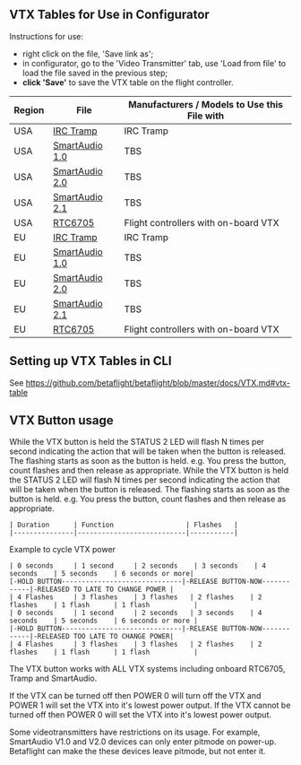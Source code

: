 ## VTX Tables for Use in Configurator

Instructions for use:
- right click on the file, 'Save link as';
- in configurator, go to the 'Video Transmitter' tab, use 'Load from file' to load the file saved in the previous step;
- **click 'Save'** to save the VTX table on the flight controller.

|Region|File|Manufacturers / Models to Use this File with|
|-|-|-|
|USA|[IRC Tramp](resources/vtx_tables/vtx_table_irc_tramp_us.json)|IRC Tramp|
|USA|[SmartAudio 1.0](resources/vtx_tables/vtx_table_smart_audio_1_0_us.json)|TBS|
|USA|[SmartAudio 2.0](resources/vtx_tables/vtx_table_smart_audio_2_0_us.json)|TBS|
|USA|[SmartAudio 2.1](resources/vtx_tables/vtx_table_smart_audio_2_1_us.json)|TBS|
|USA|[RTC6705](resources/vtx_tables/vtx_table_rtc6705_us.json)|Flight controllers with on-board VTX|
|EU|[IRC Tramp](resources/vtx_tables/vtx_table_irc_tramp_eu.json)|IRC Tramp|
|EU|[SmartAudio 1.0](resources/vtx_tables/vtx_table_smart_audio_1_0_eu.json)|TBS|
|EU|[SmartAudio 2.0](resources/vtx_tables/vtx_table_smart_audio_2_0_eu.json)|TBS|
|EU|[SmartAudio 2.1](resources/vtx_tables/vtx_table_smart_audio_2_1_eu.json)|TBS|
|EU|[RTC6705](resources/vtx_tables/vtx_table_rtc6705_eu.json)|Flight controllers with on-board VTX|


## Setting up VTX Tables in CLI

See https://github.com/betaflight/betaflight/blob/master/docs/VTX.md#vtx-table


## VTX Button usage
	
While the VTX button is held the STATUS 2 LED will flash N times per second indicating the action that will be taken when the button is released. The flashing starts as soon as the button is held. e.g. You press the button, count flashes and then release as appropriate.
While the VTX button is held the STATUS 2 LED will flash N times per second indicating the action that will be taken when
the button is released. The flashing starts as soon as the button is held. e.g. You press the button, count flashes and
then release as appropriate.
	
	| Duration      | Function                  | Flashes   |
	|---------------|---------------------------|-----------|

	
Example to cycle VTX power

```
| 0 seconds     | 1 second     | 2 seconds    | 3 seconds    | 4 seconds    | 5 seconds    | 6 seconds or more|
[-HOLD BUTTON------------------------------|-RELEASE BUTTON-NOW------------|-RELEASED TO LATE TO CHANGE POWER |
| 4 Flashes     | 3 flashes    | 3 flashes   | 2 flashes    | 2 flashes    | 1 flash      | 1 flash           |
| 0 seconds     | 1 second     | 2 seconds   | 3 seconds    | 4 seconds    | 5 seconds    | 6 seconds or more |
|-HOLD BUTTON------------------------------|-RELEASE BUTTON-NOW------------|-RELEASED TOO LATE TO CHANGE POWER|
| 4 Flashes     | 3 flashes    | 3 flashes   | 2 flashes    | 2 flashes    | 1 flash      | 1 flash           |
```
	
The VTX button works with ALL VTX systems including onboard RTC6705, Tramp and SmartAudio.
	
	
If the VTX can be turned off then POWER 0 will turn off the VTX and POWER 1 will set the VTX into it's lowest power output.
If the VTX cannot be turned off then POWER 0 will set the VTX into it's lowest power output.


Some videotransmitters have restrictions on its usage. For example, SmartAudio V1.0 and V2.0 devices can only enter pitmode on power-up.
Betaflight can make the these devices leave pitmode, but not enter it.